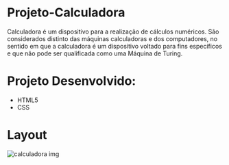 # Projeto-Calculadora

Calculadora é um dispositivo para a realização de cálculos numéricos. São considerados distinto das máquinas calculadoras e dos computadores, no sentido em que a calculadora é um dispositivo voltado para fins específicos e que não pode ser qualificada como uma Máquina de Turing. 

# Projeto Desenvolvido:

* HTML5
* CSS

# Layout

![calculadora img](https://user-images.githubusercontent.com/63323533/79782859-1995fa80-8316-11ea-9508-083105d21774.jpg)

